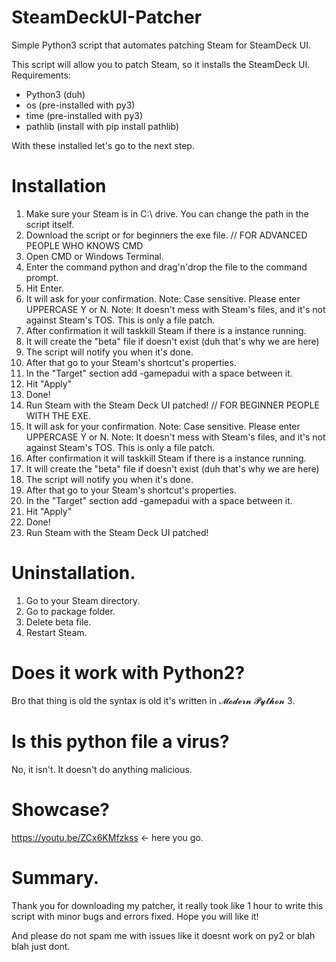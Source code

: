# SteamDeckUI-Patcher
Simple Python3 script that automates patching Steam for SteamDeck UI.

This script will allow you to patch Steam, so it installs the SteamDeck UI.
Requirements:

- Python3 (duh)
- os (pre-installed with py3)
- time (pre-installed with py3)
- pathlib (install with pip install pathlib)

With these installed let's go to the next step.

# Installation

1. Make sure your Steam is in C:\ drive. You can change the path in the script itself.
2. Download the script or for beginners the exe file.
// FOR ADVANCED PEOPLE WHO KNOWS CMD
3. Open CMD or Windows Terminal.
4. Enter the command python and drag'n'drop the file to the command prompt.
5. Hit Enter.
6. It will ask for your confirmation.
Note: Case sensitive. Please enter UPPERCASE Y or N.
Note: It doesn't mess with Steam's files, and it's not against Steam's TOS. This is only a file patch.
7. After confirmation it will taskkill Steam if there is a instance running.
8. It will create the "beta" file if doesn't exist (duh that's why we are here)
9. The script will notify you when it's done.
10. After that go to your Steam's shortcut's properties.
11. In the "Target" section add -gamepadui with a space between it.
12. Hit "Apply"
13. Done!
14. Run Steam with the Steam Deck UI patched!
// FOR BEGINNER PEOPLE WITH THE EXE.
1. It will ask for your confirmation.
Note: Case sensitive. Please enter UPPERCASE Y or N.
Note: It doesn't mess with Steam's files, and it's not against Steam's TOS. This is only a file patch.
2. After confirmation it will taskkill Steam if there is a instance running.
3. It will create the "beta" file if doesn't exist (duh that's why we are here)
4. The script will notify you when it's done.
5. After that go to your Steam's shortcut's properties.
6. In the "Target" section add -gamepadui with a space between it.
7. Hit "Apply"
8. Done!
9. Run Steam with the Steam Deck UI patched!

# Uninstallation.
1. Go to your Steam directory.
2. Go to package folder.
3. Delete beta file.
4. Restart Steam.

# Does it work with Python2?
Bro that thing is old the syntax is old it's written in 𝓜𝓸𝓭𝓮𝓻𝓷 𝓟𝔂𝓽𝓱𝓸𝓷 3.

# Is this python file a virus?
No, it isn't. It doesn't do anything malicious.

# Showcase?
https://youtu.be/ZCx6KMfzkss <- here you go.

# Summary.

Thank you for downloading my patcher, it really took like 1 hour to write this script with minor bugs and errors fixed. Hope you will like it!

And please do not spam me with issues like it doesnt work on py2 or blah blah just dont.
